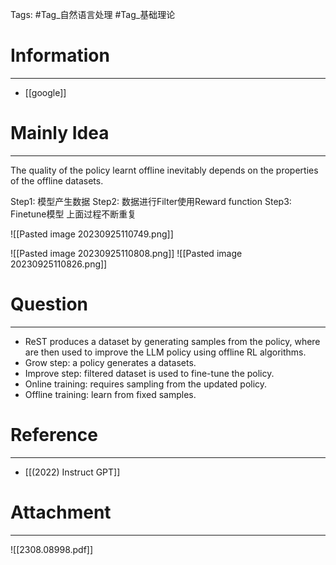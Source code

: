 Tags: #Tag_自然语言处理 #Tag_基础理论 
# Information
---
- [[google]]

# Mainly Idea
---
The quality of the policy learnt offline inevitably depends on the properties of the offline datasets.

Step1: 模型产生数据
Step2: 数据进行Filter使用Reward function
Step3: Finetune模型
上面过程不断重复

![[Pasted image 20230925110749.png]]

![[Pasted image 20230925110808.png]]
![[Pasted image 20230925110826.png]]

# Question
---
- ReST produces a dataset by generating samples from the policy, where are then used to improve the LLM policy using offline RL algorithms.
- Grow step: a policy generates a datasets.
- Improve step: filtered dataset is used to fine-tune the policy.
- Online training: requires sampling from the updated policy.
- Offline training: learn from fixed samples.

# Reference
---
- [[(2022) Instruct GPT]]

# Attachment
---
![[2308.08998.pdf]]